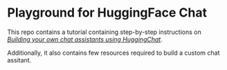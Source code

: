 # Playground for HuggingFace Chat

This repo contains a tutorial containing step-by-step instructions on [*Building your own chat assistants using HuggingChat*](https://github.com/sharath-sms/HuggingFace-Chat/blob/main/tutorial-hf-chat/README.md).

Additionally, it also contains few resources required to build a custom chat assitant. 
